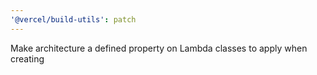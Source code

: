 ```yaml
---
'@vercel/build-utils': patch
---
```


Make architecture a defined property on Lambda classes to apply when creating

